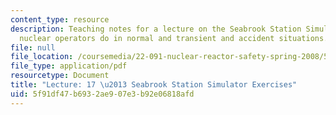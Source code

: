 ```yaml
---
content_type: resource
description: Teaching notes for a lecture on the Seabrook Station Simulator and what
  nuclear operators do in normal and transient and accident situations.
file: null
file_location: /coursemedia/22-091-nuclear-reactor-safety-spring-2008/5f91df47b6932ae907e3b92e06818afd_MIT22_091S08_lec17.pdf
file_type: application/pdf
resourcetype: Document
title: "Lecture: 17 \u2013 Seabrook Station Simulator Exercises"
uid: 5f91df47-b693-2ae9-07e3-b92e06818afd
---
```

